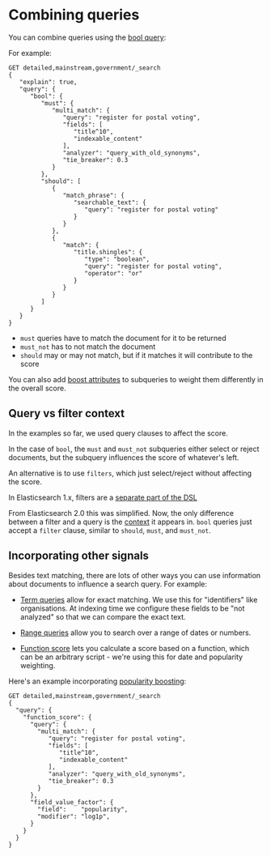 # Combining queries

You can combine queries using the [bool query](https://www.elastic.co/guide/en/elasticsearch/reference/1.7/query-dsl-bool-query.html):

For example:

```
GET detailed,mainstream,government/_search
{
   "explain": true,
   "query": {
      "bool": {
         "must": {
            "multi_match": {
               "query": "register for postal voting",
               "fields": [
                  "title^10",
                  "indexable_content"
               ],
               "analyzer": "query_with_old_synonyms",
               "tie_breaker": 0.3
            }
         },
         "should": [
            {
               "match_phrase": {
                  "searchable_text": {
                     "query": "register for postal voting"
                  }
               }
            },
            {
               "match": {
                  "title.shingles": {
                     "type": "boolean",
                     "query": "register for postal voting",
                     "operator": "or"
                  }
               }
            }
         ]
      }
   }
}
```

- `must` queries have to match the document for it to be returned
- `must_not` has to not match the document
- `should` may or may not match, but if it matches it will contribute to the score

You can also add [boost attributes](https://www.elastic.co/guide/en/elasticsearch/guide/1.x/_boosting_query_clauses.html) to subqueries to weight them differently in the overall score.

## Query vs filter context
In the examples so far, we used query clauses to affect the score.

In the case of `bool`, the `must` and `must_not` subqueries either select or reject
documents, but the subquery influences the score of whatever's left.

An alternative is to use `filters`, which just select/reject without affecting
the score.

In Elasticsearch 1.x, filters are a [separate part of the DSL](https://www.elastic.co/guide/en/elasticsearch/reference/1.7/query-dsl-filters.html)

From Elasticsearch 2.0 this was simplified. Now, the only difference between a filter and a query is the [context](https://www.elastic.co/guide/en/elasticsearch/reference/current/query-filter-context.html) it appears in. `bool` queries just accept a `filter` clause, similar to `should`, `must`, and `must_not`.

## Incorporating other signals

Besides text matching, there are lots of other ways you can use information about documents to influence a search query. For example:

- [Term queries](https://www.elastic.co/guide/en/elasticsearch/reference/1.7/query-dsl-term-query.html) allow for exact matching. We use this for "identifiers" like organisations. At indexing time we configure these fields to be "not analyzed" so that we can compare the exact text.

- [Range queries](https://www.elastic.co/guide/en/elasticsearch/reference/1.7/query-dsl-range-query.html) allow you to search over a range of dates or numbers.

- [Function score](https://www.elastic.co/guide/en/elasticsearch/guide/1.x/function-score-query.html) lets you calculate a score based on a function, which can be an arbitrary script - we're using this for date and popularity weighting.

Here's an example incorporating [popularity boosting](https://www.elastic.co/guide/en/elasticsearch/guide/1.x/boosting-by-popularity.html):

```
GET detailed,mainstream,government/_search
{
  "query": {
    "function_score": {
      "query": {
        "multi_match": {
           "query": "register for postal voting",
           "fields": [
              "title^10",
              "indexable_content"
           ],
           "analyzer": "query_with_old_synonyms",
           "tie_breaker": 0.3
        }
      },
      "field_value_factor": {
        "field":    "popularity",
        "modifier": "log1p",
      }
    }
  }
}
```
